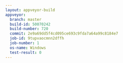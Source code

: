 ```yaml
---
layout: appveyor-build
appveyor:
  branch: master
  build-id: 50070242
  build-number: 720
  commit: 2e9a69dd5f4cd095ce693c9fda7a64a99c8184e7
  job-id: 9tupvaocmnn2dffh
  job-number: 1
  os-name: Windows
  test-result: 0
---
```

